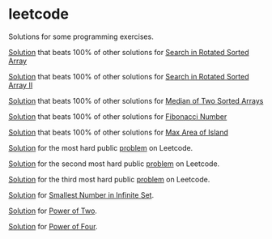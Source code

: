 # leetcode
Solutions for some programming exercises.

[Solution](app/src/main/java/SearchRotatedArray.java) that beats 100% of other solutions for [Search in Rotated Sorted Array](https://leetcode.com/problems/search-in-rotated-sorted-array/description/)

[Solution](app/src/main/java/SortedArrayII.java) that beats 100% of other solutions for [Search in Rotated Sorted Array II](https://leetcode.com/problems/search-in-rotated-sorted-array-ii/description/)

[Solution](app/src/main/java/MedianSortedArrays.java) that beats 100% of other solutions for [Median of Two Sorted Arrays](https://leetcode.com/problems/median-of-two-sorted-arrays/)

[Solution](app/src/main/java/Fibonacci.java) that beats 100% of other solutions for [Fibonacci Number](https://leetcode.com/problems/fibonacci-number/)

[Solution](app/src/main/java/MaxAreaOfIsland.java) that beats 100% of other solutions for [Max Area of Island](https://leetcode.com/problems/max-area-of-island/)

[Solution](app/src/main/java/MaxLine.java) for the most hard public [problem](https://leetcode.com/problems/max-points-on-a-line/) on Leetcode.

[Solution](app/src/main/java/WildMatch.java) for the second most hard public [problem](https://leetcode.com/problems/wildcard-matching/) on Leetcode.

[Solution](app/src/main/java/RegExMatch.java) for the third most hard public [problem](https://leetcode.com/problems/regular-expression-matching) on Leetcode.

[Solution](app/src/main/java/SmallestInfiniteSet.java) for [Smallest Number in Infinite Set](https://leetcode.com/problems/smallest-number-in-infinite-set/).

[Solution](app/src/main/java/IsPowerOfTwo.java) for [Power of Two](https://leetcode.com/problems/power-of-two/).

[Solution](app/src/main/java/IsPowerOfFour.java) for [Power of Four](https://leetcode.com/problems/power-of-four/).

